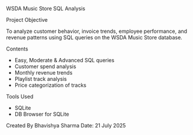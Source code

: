 WSDA Music Store SQL Analysis

Project Objective

To analyze customer behavior, invoice trends, employee performance, and revenue patterns using SQL queries on the WSDA Music Store database.

Contents
- Easy, Moderate & Advanced SQL queries
- Customer spend analysis
- Monthly revenue trends
- Playlist track analysis
- Price categorization of tracks

Tools Used
- SQLite
- DB Browser for SQLite

Created By
Bhavishya Sharma
Date: 21 July 2025
